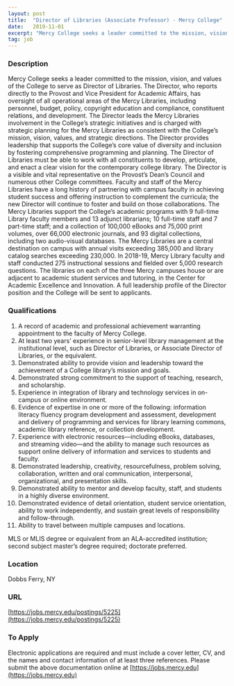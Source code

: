 ```yaml
---
layout: post
title:  "Director of Libraries (Associate Professor) - Mercy College"
date:   2019-11-01
excerpt: "Mercy College seeks a leader committed to the mission, vision, and values of the College to serve as Director of Libraries. The Director, who reports directly to the Provost and Vice President for Academic Affairs, has oversight of all operational areas of the Mercy Libraries, including personnel, budget, policy, copyright..."
tag: job
---
```


### Description   

Mercy College seeks a leader committed to the mission, vision, and values of the College to serve as Director of Libraries. The Director, who reports directly to the Provost and Vice President for Academic Affairs, has oversight of all operational areas of the Mercy Libraries, including personnel, budget, policy, copyright education and compliance, constituent relations, and development. The Director leads the Mercy Libraries involvement in the College’s strategic initiatives and is charged with strategic planning for the Mercy Libraries as consistent with the College’s mission, vision, values, and strategic directions. The Director provides leadership that supports the College’s core value of diversity and inclusion by fostering comprehensive programming and planning. The Director of Libraries must be able to work with all constituents to develop, articulate, and enact a clear vision for the contemporary college library. The Director is a visible and vital representative on the Provost’s Dean’s Council and numerous other College committees. Faculty and staff of the Mercy Libraries have a long history of partnering with campus faculty in achieving student success and offering instruction to complement the curricula; the new Director will continue to foster and build on those collaborations.
The Mercy Libraries support the College’s academic programs with 9 full-time Library faculty members and 13 adjunct librarians; 10 full-time staff and 7 part-time staff; and a collection of 100,000 eBooks and 75,000 print volumes, over 66,000 electronic journals, and 93 digital collections, including two audio-visual databases. The Mercy Libraries are a central destination on campus with annual visits exceeding 385,000 and library catalog searches exceeding 230,000. In 2018-19, Mercy Library faculty and staff conducted 275 instructional sessions and fielded over 5,000 research questions. The libraries on each of the three Mercy campuses house or are adjacent to academic student services and tutoring, in the Center for Academic Excellence and Innovation.
A full leadership profile of the Director position and the College will be sent to applicants.




### Qualifications   

1. A record of academic and professional achievement warranting appointment to the faculty of Mercy College.
2. At least two years’ experience in senior-level library management at the institutional level, such as Director of Libraries, or Associate Director of Libraries, or the equivalent.
3. Demonstrated ability to provide vision and leadership toward the achievement of a College library’s mission and goals.
4. Demonstrated strong commitment to the support of teaching, research, and scholarship.
5. Experience in integration of library and technology services in on-campus or online environment.
6. Evidence of expertise in one or more of the following: information literacy fluency program development and assessment, development and delivery of programming and services for library learning commons, academic library reference, or collection development.
7. Experience with electronic resources—including eBooks, databases, and streaming video—and the ability to manage such resources as support online delivery of information and services to students and faculty.
8. Demonstrated leadership, creativity, resourcefulness, problem solving, collaboration, written and oral communication, interpersonal, organizational, and presentation skills.
9. Demonstrated ability to mentor and develop faculty, staff, and students in a highly diverse environment.
10. Demonstrated evidence of detail orientation, student service orientation, ability to work independently, and sustain great levels of responsibility and follow-through.
11. Ability to travel between multiple campuses and locations.

MLS or MLIS degree or equivalent from an ALA-accredited institution; second subject master’s degree required; doctorate preferred.




### Location   

Dobbs Ferry, NY


### URL   

[https://jobs.mercy.edu/postings/5225](https://jobs.mercy.edu/postings/5225)

### To Apply   

Electronic applications are required and must include a cover letter, CV, and the names and contact information of at least three references. Please submit the above documentation online at [https://jobs.mercy.edu](https://jobs.mercy.edu)





